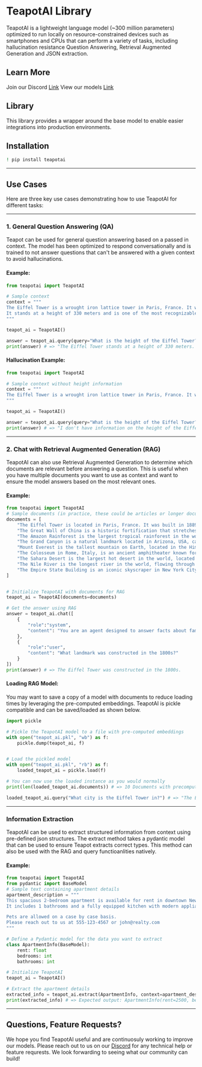 # TeapotAI Library

TeapotAI is a lightweight language model (~300 million parameters) optimized to run locally on resource-constrained devices such as smartphones and CPUs that can perform a variety of tasks, including hallucination resistance Question Answering, Retrieval Augmented Generation and JSON extraction.

## Learn More
Join our Discord [Link](https://discord.gg/hPxGSn5dST)
View our models [Link](https://huggingface.co/teapotai)


## Library
This library provides a wrapper around the base model to enable easier integrations into production environments.

## Installation

```bash
! pip install teapotai
```

---

## Use Cases

Here are three key use cases demonstrating how to use TeapotAI for different tasks:

---

### 1. General Question Answering (QA)

Teapot can be used for general question answering based on a passed in context. The model has been optimized to respond conversationally and is trained to not answer questions that can't be answered with a given context to avoid hallucinations.

#### Example:

```python
from teapotai import TeapotAI

# Sample context
context = """
The Eiffel Tower is a wrought iron lattice tower in Paris, France. It was designed by Gustave Eiffel and completed in 1889.
It stands at a height of 330 meters and is one of the most recognizable structures in the world.
"""

teapot_ai = TeapotAI()

answer = teapot_ai.query(query="What is the height of the Eiffel Tower?", context=context)
print(answer) # => "The Eiffel Tower stands at a height of 330 meters. "
```

#### Hallucination Example:

```python
from teapotai import TeapotAI

# Sample context without height information
context = """
The Eiffel Tower is a wrought iron lattice tower in Paris, France. It was designed by Gustave Eiffel and completed in 1889.
"""

teapot_ai = TeapotAI()

answer = teapot_ai.query(query="What is the height of the Eiffel Tower?", context=context)
print(answer) # => "I don't have information on the height of the Eiffel Tower."
```

---

### 2. Chat with Retrieval Augmented Generation (RAG)

TeapotAI can also use Retrieval Augmented Generation to determine which documents are relevant before answering a question. This is useful when you have multiple documents you want to use as context and want to ensure the model answers based on the most relevant ones.

#### Example:

```python
from teapotai import TeapotAI
# Sample documents (in practice, these could be articles or longer documents)
documents = [
    "The Eiffel Tower is located in Paris, France. It was built in 1889 and stands 330 meters tall.",
    "The Great Wall of China is a historic fortification that stretches over 13,000 miles.",
    "The Amazon Rainforest is the largest tropical rainforest in the world, covering over 5.5 million square kilometers.",
    "The Grand Canyon is a natural landmark located in Arizona, USA, carved by the Colorado River.",
    "Mount Everest is the tallest mountain on Earth, located in the Himalayas along the border between Nepal and China.",
    "The Colosseum in Rome, Italy, is an ancient amphitheater known for its gladiator battles.",
    "The Sahara Desert is the largest hot desert in the world, located in North Africa.",
    "The Nile River is the longest river in the world, flowing through northeastern Africa.",
    "The Empire State Building is an iconic skyscraper in New York City that was completed in 1931 and stands at 1454 feet tall."
]


# Initialize TeapotAI with documents for RAG
teapot_ai = TeapotAI(documents=documents)

# Get the answer using RAG
answer = teapot_ai.chat([
    {
        "role":"system",
        "content": "You are an agent designed to answer facts about famous landmarks."
    },
    {
        "role":"user",
        "content": "What landmark was constructed in the 1800s?"
    }
])
print(answer) # => The Eiffel Tower was constructed in the 1800s.
```

#### Loading RAG Model:
You may want to save a copy of a model with documents to reduce loading times by leveraging the pre-computed embeddings. TeapotAI is pickle compatible and can be saved/loaded as shown below.
```python
import pickle

# Pickle the TeapotAI model to a file with pre-computed embeddings
with open("teapot_ai.pkl", "wb") as f:
    pickle.dump(teapot_ai, f)


# Load the pickled model
with open("teapot_ai.pkl", "rb") as f:
    loaded_teapot_ai = pickle.load(f)

# You can now use the loaded instance as you would normally
print(len(loaded_teapot_ai.documents)) # => 10 Documents with precomputed embeddings

loaded_teapot_ai.query("What city is the Eiffel Tower in?") # => "The Eiffel Tower is located in Paris, France."

```

---

### Information Extraction

TeapotAI can be used to extract structured information from context using pre-defined json structures. The extract method takes a pydantic model that can be used to ensure Teapot extracts correct types. This method can also be used with the RAG and query functioanlities natively.

#### Example:

```python
from teapotai import TeapotAI
from pydantic import BaseModel
# Sample text containing apartment details
apartment_description = """
This spacious 2-bedroom apartment is available for rent in downtown New York. The monthly rent is $2500.
It includes 1 bathrooms and a fully equipped kitchen with modern appliances.

Pets are allowed on a case by case basis.
Please reach out to us at 555-123-4567 or john@realty.com
"""

# Define a Pydantic model for the data you want to extract
class ApartmentInfo(BaseModel):
    rent: float
    bedrooms: int
    bathrooms: int

# Initialize TeapotAI
teapot_ai = TeapotAI()

# Extract the apartment details
extracted_info = teapot_ai.extract(ApartmentInfo, context=apartment_description)
print(extracted_info) # => Expected output: ApartmentInfo(rent=2500, bedrooms=2, bathrooms=2)
```

---

## Questions, Feature Requests?

We hope you find TeapotAI useful and are continuosuly working to improve our models. Please reach out to us on our [Discord](https://discord.gg/hPxGSn5dST) for any technical help or feature requrests. We look forwarding to seeing what our community can build!